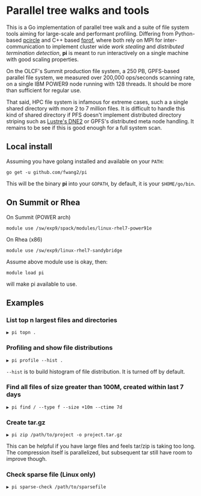 # Parallel tree walks and tools 

This is a Go implementation of parallel tree walk and a suite of file system tools aiming for large-scale and performant profiling. Differing from Python-based [pcircle](http://github.com/fwang2/pcircle) and C++ based [fprof](http://github.com/fwang2/fprof), where both rely on MPI for inter-communication to implement cluster wide _work stealing_ and _distributed termination detection_, **pi** is meant to run interactively on a single machine with good scaling properties. 

On the OLCF's Summit production file system, a 250 PB, GPFS-based parallel file
system, we measured over 200,000 ops/seconds scanning rate, on a single IBM
POWER9 node running with 128 threads. It should be more than sufficient for
regular use. 

That said, HPC
file system is infamous for extreme cases, such a a single shared directory with
more 2 to 7 million files. It is difficult to handle this kind of shared
directory if PFS doesn't implement distributed directory striping such as
[Lustre's
DNE2](http://cdn.opensfs.org/wp-content/uploads/2015/04/Scalability-Testing-of-DNE2-in-Lustre-27_Simms_V2.pdf)
or GPFS's distributed meta node handling. It remains to be see if this is good
enough for a full system scan.

## Local install

Assuming you have golang installed and available on your `PATH`:

```
go get -u github.com/fwang2/pi
```

This will be the binary **pi** into your `GOPATH`, by default, it is your `$HOME/go/bin`.

## On Summit or Rhea

On Summit (POWER arch)
```
module use /sw/exp9/spack/modules/linux-rhel7-power91e
```

On Rhea (x86)
```
module use /sw/exp9/linux-rhel7-sandybridge
```

Assume above module use is okay, then:

```
module load pi
```

will make pi available to use.


## Examples

### List top n largest files and directories

```
▶ pi topn .
```

### Profiling and show file distributions

```
▶ pi profile --hist .
```

`--hist` is to build histogram of file distribution. It is turned off by default.

### Find all files of size greater than 100M, created within last 7 days

```
▶ pi find / --type f --size +10m --ctime 7d
```
### Create tar.gz 

```
▶ pi zip /path/to/project -o project.tar.gz
```

This can be helpful if you have large files and feels tar/zip is taking too long. The compression itself is parallelized, but subsequent tar still have room to improve though. 


### Check sparse file (Linux only)

```
▶ pi sparse-check /path/to/sparsefile
```



